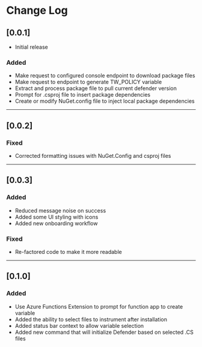 # Change Log

## [0.0.1]

- Initial release

### Added

- Make request to configured console endpoint to download package files
- Make request to endpoint to generate TW_POLICY variable
- Extract and process package file to pull current defender version
- Prompt for .csproj file to insert package dependencies
- Create or modify NuGet.config file to inject local package dependencies

---
## [0.0.2]

### Fixed

- Corrected formatting issues with NuGet.Config and csproj files

---
## [0.0.3]

### Added

- Reduced message noise on success
- Added some UI styling with icons
- Added new onboarding workflow

### Fixed

- Re-factored code to make it more readable

---
## [0.1.0]

### Added

- Use Azure Functions Extension to prompt for function app to create variable
- Added the ability to select files to instrument after installation
- Added status bar context to allow variable selection
- Added new command that will initialize Defender based on selected .CS files